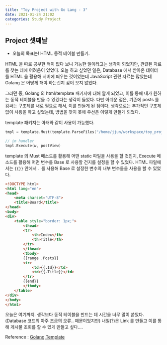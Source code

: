 ```yaml
---
title: "Toy Project with Go Lang - 3"
date: 2021-01-24 21:02
categories: Study Project
---
```


## Project 셋째날

- 오늘의 목표는! HTML 동적 테이블 만들기.

HTML 을 따로 공부한 적이 없다 보니 가능한 일이라고는 생각이 되었지만, 관련된 자료를 찾는 데에 어려움이 있었다.
오늘 하고 싶었던 일은, Database 에서 받아온 데이터를 HTML 을 활용해 서버에 띄우는 것이었는데 JavaScript 관련 자료는 많았는데 Golang 은 어떻게 해야 하는건지 감이 오지 않았다.

그러던 중, Golang 의 html/template 패키지에 대해 알게 되었고, 이를 통해 내가 원하는 동적 테이블을 만들 수 있겠다는 생각이 들었다.
다만 아쉬운 점은, 기존에 posts 를 감싸는 구조체를 새로 필요로 해서, 이를 만들게 된 점이다.
생각으로는 추가적인 구조체 없이 사용을 하고 싶었는데, 방법을 찾지 못해 우선은 이렇게 만들게 되었다.

template 패키지는 아래와 같이 사용이 가능했다.

```go
tmpl = template.Must(template.ParseFiles("/home/jjun/workspace/toy_project/src/static/board/index.html"))

// in handler
tmpl.Execute(w, postView)
```

template 의 Must 메소드를 활용해 어떤 static 파일을 사용을 할 것인지, Execute 메소드를 활용해 어떤 변수를 Base 로 사용할 건지를 설정을 할 수 있었다.
HTML 파일에서는 `{{}}` 안에서 `.` 를 사용해 Base 로 설정한 변수의 내부 변수들을 사용을 할 수 있었다.

```HTML
<!DOCTYPE html>
<html lang="en">
<head>
    <meta charset="UTF-8">
    <title>Board</title>
</head>
<body>
<div>
    <table style="border: 1px;">
        <thead>
        <tr>
            <th>Index</th>
            <th>Title</th>
        </tr>
        </thead>
        <tbody>
        {{range .Posts}}
        <tr>
            <td>{{.Id}}</td>
            <td>{{.Title}}</td>
        </tr>
        {{end}}
        </tbody>
    </table>
</div>
</body>
</html>
```

오늘은 여기까지. 생각보다 동적 테이블을 만드는 데 시간을 너무 많이 쏟았다. (Database 코드의 아주 조금의 오류.. 때문이었지만)
내일(?)은 Link 를 만들고 이를 통해 게시물 조회를 할 수 있게 만들고 싶다....

Reference : [Golang Template][golang-template]

[golang-template]:https://golang.org/pkg/html/template/
